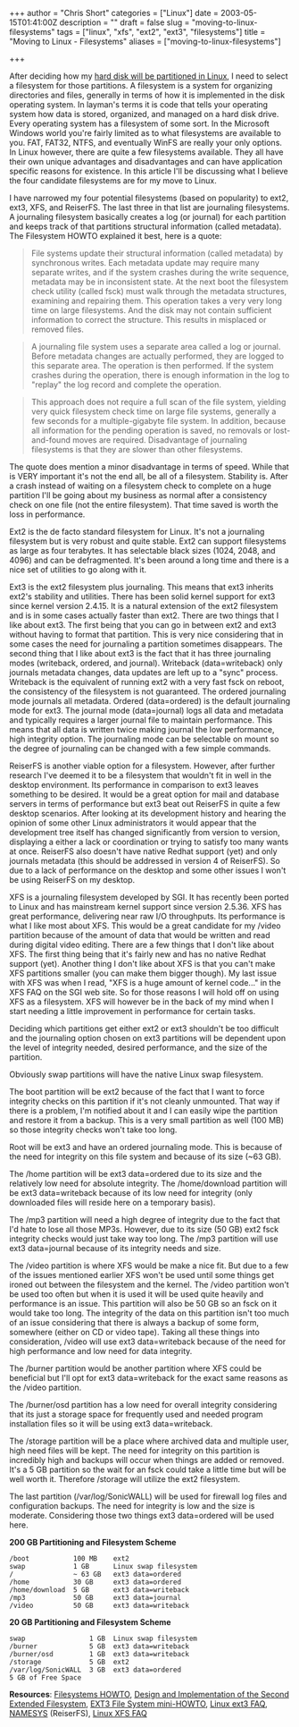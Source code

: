 +++
author = "Chris Short"
categories = ["Linux"]
date = 2003-05-15T01:41:00Z
description = ""
draft = false
slug = "moving-to-linux-filesystems"
tags = ["linux", "xfs", "ext2", "ext3", "filesystems"]
title = "Moving to Linux - Filesystems"
aliases = ["moving-to-linux-filesystems"]

+++

After deciding how my [hard disk will be partitioned in Linux](/moving-to-linux-partitioning/), I need to select a filesystem for those partitions. A filesystem is a system for organizing directories and files, generally in terms of how it is implemented in the disk operating system. In layman's terms it is code that tells your operating system how data is stored, organized, and managed on a hard disk drive. Every operating system has a filesystem of some sort. In the Microsoft Windows world you're fairly limited as to what filesystems are available to you. FAT, FAT32, NTFS, and eventually WinFS are really your only options. In Linux however, there are quite a few filesystems available. They all have their own unique advantages and disadvantages and can have application specific reasons for existence. In this article I'll be discussing what I believe the four candidate filesystems are for my move to Linux.

<script async src="//pagead2.googlesyndication.com/pagead/js/adsbygoogle.js"></script>
<!-- chrisshort.net Responsive -->
<ins class="adsbygoogle"
     style="display:block"
     data-ad-client="ca-pub-8972983586873269"
     data-ad-slot="1297095894"
     data-ad-format="auto"></ins>
<script>
   (adsbygoogle = window.adsbygoogle || []).push({});
</script>

I have narrowed my four potential filesystems (based on popularity) to ext2, ext3, XFS, and ReiserFS. The last three in that list are journaling filesystems. A journaling filesystem basically creates a log (or journal) for each partition and keeps track of that partitions structural information (called metadata). The Filesystem HOWTO explained it best, here is a quote:

> File systems update their structural information (called metadata) by synchronous writes. Each metadata update may require many separate writes, and if the system crashes during the write sequence, metadata may be in inconsistent state.
At the next boot the filesystem check utility (called fsck) must walk through the metadata structures, examining and repairing them. This operation takes a very very long time on large filesystems. And the disk may not contain sufficient information to correct the structure. This results in misplaced or removed files.

> A journaling file system uses a separate area called a log or journal. Before metadata changes are actually performed, they are logged to this separate area. The operation is then performed. If the system crashes during the operation, there is enough information in the log to "replay" the log record and complete the operation.

> This approach does not require a full scan of the file system, yielding very quick filesystem check time on large file systems, generally a few seconds for a multiple-gigabyte file system. In addition, because all information for the pending operation is saved, no removals or lost-and-found moves are required. Disadvantage of journaling filesystems is that they are slower than other filesystems.

The quote does mention a minor disadvantage in terms of speed. While that is VERY important it's not the end all, be all of a filesystem. Stability is. After a crash instead of waiting on a filesystem check to complete on a huge partition I'll be going about my business as normal after a consistency check on one file (not the entire filesystem). That time saved is worth the loss in performance.

<script async src="//pagead2.googlesyndication.com/pagead/js/adsbygoogle.js"></script>
<!-- chrisshort.net Responsive -->
<ins class="adsbygoogle"
     style="display:block"
     data-ad-client="ca-pub-8972983586873269"
     data-ad-slot="1297095894"
     data-ad-format="auto"></ins>
<script>
   (adsbygoogle = window.adsbygoogle || []).push({});
</script>

Ext2 is the de facto standard filesystem for Linux. It's not a journaling filesystem but is very robust and quite stable. Ext2 can support filesystems as large as four terabytes. It has selectable black sizes (1024, 2048, and 4096) and can be defragmented. It's been around a long time and there is a nice set of utilities to go along with it.

Ext3 is the ext2 filesystem plus journaling. This means that ext3 inherits ext2's stability and utilities. There has been solid kernel support for ext3 since kernel version 2.4.15. It is a natural extension of the ext2 filesystem and is in some cases actually faster than ext2. There are two things that I like about ext3. The first being that you can go in between ext2 and ext3 without having to format that partition. This is very nice considering that in some cases the need for journaling a partition sometimes disappears. The second thing that I like about ext3 is the fact that it has three journaling modes (writeback, ordered, and journal). Writeback (data=writeback) only journals metadata changes, data updates are left up to a "sync" process. Writeback is the equivalent of running ext2 with a very fast fsck on reboot, the consistency of the filesystem is not guaranteed. The ordered journaling mode journals all metadata. Ordered (data=ordered) is the default journaling mode for ext3. The journal mode (data=journal) logs all data and metadata and typically requires a larger journal file to maintain performance. This means that all data is written twice making journal the low performance, high integrity option. The journaling mode can be selectable on mount so the degree of journaling can be changed with a few simple commands.

ReiserFS is another viable option for a filesystem. However, after further research I've deemed it to be a filesystem that wouldn't fit in well in the desktop environment. Its performance in comparison to ext3 leaves something to be desired. It would be a great option for mail and database servers in terms of performance but ext3 beat out ReiserFS in quite a few desktop scenarios. After looking at its development history and hearing the opinion of some other Linux administrators it would appear that the development tree itself has changed significantly from version to version, displaying a either a lack or coordination or trying to satisfy too many wants at once. ReiserFS also doesn't have native Redhat support (yet) and only journals metadata (this should be addressed in version 4 of ReiserFS). So due to a lack of performance on the desktop and some other issues I won't be using ReiserFS on my desktop.

XFS is a journaling filesystem developed by SGI. It has recently been ported to Linux and has mainstream kernel support since version 2.5.36. XFS has great performance, delivering near raw I/O throughputs. Its performance is what I like most about XFS. This would be a great candidate for my /video partition because of the amount of data that would be written and read during digital video editing. There are a few things that I don't like about XFS. The first thing being that it's fairly new and has no native Redhat support (yet). Another thing I don't like about XFS is that you can't make XFS partitions smaller (you can make them bigger though). My last issue with XFS was when I read, "XFS is a huge amount of kernel code..." in the XFS FAQ on the SGI web site. So for those reasons I will hold off on using XFS as a filesystem. XFS will however be in the back of my mind when I start needing a little improvement in performance for certain tasks.

<script async src="//pagead2.googlesyndication.com/pagead/js/adsbygoogle.js"></script>
<!-- chrisshort.net Responsive -->
<ins class="adsbygoogle"
     style="display:block"
     data-ad-client="ca-pub-8972983586873269"
     data-ad-slot="1297095894"
     data-ad-format="auto"></ins>
<script>
   (adsbygoogle = window.adsbygoogle || []).push({});
</script>

Deciding which partitions get either ext2 or ext3 shouldn't be too difficult and the journaling option chosen on ext3 partitions will be dependent upon the level of integrity needed, desired performance, and the size of the partition.

Obviously swap partitions will have the native Linux swap filesystem.

The boot partition will be ext2 because of the fact that I want to force integrity checks on this partition if it's not cleanly unmounted. That way if there is a problem, I'm notified about it and I can easily wipe the partition and restore it from a backup. This is a very small partition as well (100 MB) so those integrity checks won't take too long.

Root will be ext3 and have an ordered journaling mode. This is because of the need for integrity on this file system and because of its size (~63 GB).

The /home partition will be ext3 data=ordered due to its size and the relatively low need for absolute integrity. The /home/download partition will be ext3 data=writeback because of its low need for integrity (only downloaded files will reside here on a temporary basis).

The /mp3 partition will need a high degree of integrity due to the fact that I'd hate to lose all those MP3s. However, due to its size (50 GB) ext2 fsck integrity checks would just take way too long. The /mp3 partition will use ext3 data=journal because of its integrity needs and size.

The /video partition is where XFS would be make a nice fit. But due to a few of the issues mentioned earlier XFS won't be used until some things get ironed out between the filesystem and the kernel. The /video partition won't be used too often but when it is used it will be used quite heavily and performance is an issue. This partition will also be 50 GB so an fsck on it would take too long. The integrity of the data on this partition isn't too much of an issue considering that there is always a backup of some form, somewhere (either on CD or video tape). Taking all these things into consideration, /video will use ext3 data=writeback because of the need for high performance and low need for data integrity.

The /burner partition would be another partition where XFS could be beneficial but I'll opt for ext3 data=writeback for the exact same reasons as the /video partition.

The /burner/osd partition has a low need for overall integrity considering that its just a storage space for frequently used and needed program installation files so it will be using ext3 data=writeback.

The /storage partition will be a place where archived data and multiple user, high need files will be kept. The need for integrity on this partition is incredibly high and backups will occur when things are added or removed. It's a 5 GB partition so the wait for an fsck could take a little time but will be well worth it. Therefore /storage will utilize the ext2 filesystem.

The last partition (/var/log/SonicWALL) will be used for firewall log files and configuration backups. The need for integrity is low and the size is moderate. Considering those two things ext3 data=ordered will be used here.

**200 GB Partitioning and Filesystem Scheme**

`/boot           100 MB    ext2`<br />
`swap            1 GB      Linux swap filesystem`<br />
`/               ~ 63 GB   ext3 data=ordered`<br />
`/home           30 GB     ext3 data=ordered`<br />
`/home/download  5 GB      ext3 data=writeback`<br />
`/mp3            50 GB     ext3 data=journal`<br />
`/video          50 GB     ext3 data=writeback`

**20 GB Partitioning and Filesystem Scheme**

`swap                1 GB  Linux swap filesystem`<br />
`/burner             5 GB  ext3 data=writeback`<br />
`/burner/osd         1 GB  ext3 data=writeback`<br />
`/storage            5 GB  ext2`<br />
`/var/log/SonicWALL  3 GB  ext3 data=ordered`<br />
`5 GB of Free Space`

**Resources**: [Filesystems HOWTO](http://www.tldp.org/HOWTO/html_single/Filesystems-HOWTO/), 
[Design and Implementation of the Second Extended Filesystem](http://e2fsprogs.sourceforge.net/ext2intro.html), [EXT3 File System mini-HOWTO](http://home.arcor.de/heider.michael/ext3.html), [Linux ext3 FAQ](http://batleth.sapienti-sat.org/projects/FAQs/ext3-faq.html), [NAMESYS](https://en.wikipedia.org/wiki/Namesys) (ReiserFS), [Linux XFS FAQ](http://xfs.org/index.php/XFS_FAQ)